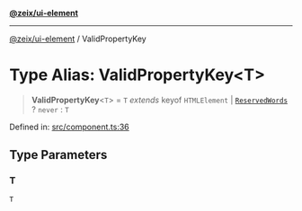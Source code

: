 [**@zeix/ui-element**](../README.md)

***

[@zeix/ui-element](../globals.md) / ValidPropertyKey

# Type Alias: ValidPropertyKey\<T\>

> **ValidPropertyKey**\<`T`\> = `T` *extends* keyof `HTMLElement` \| [`ReservedWords`](ReservedWords.md) ? `never` : `T`

Defined in: [src/component.ts:36](https://github.com/zeixcom/ui-element/blob/6285025fa3b3778fb2f356dae80a5fa6250ac264/src/component.ts#L36)

## Type Parameters

### T

`T`
